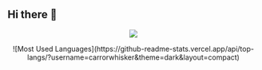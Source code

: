 ## Hi there 👋

<p align="center">
  <img src="https://github-readme-stats.vercel.app/api?username=carrorwhisker&show_icons=true&theme=dark&count_private=true"></img>

  </p>
  <p align="center">
![Most Used Languages](https://github-readme-stats.vercel.app/api/top-langs/?username=carrorwhisker&theme=dark&layout=compact)
 </p>


 
<!--
**carrorwhisker/carrorwhisker** is a ✨ _special_ ✨ repository because its `README.md` (this file) appears on your GitHub profile.

Here are some ideas to get you started:

- 🔭 I’m currently working on ...
- 🌱 I’m currently learning ...
- 👯 I’m looking to collaborate on ...
- 🤔 I’m looking for help with ...
- 💬 Ask me about ...
- 📫 How to reach me: ...
- 😄 Pronouns: ...
- ⚡ Fun fact: ...
-->

